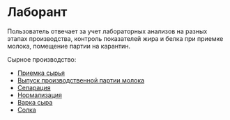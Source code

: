 # Лаборант

Пользователь отвечает за учет лабораторных анализов на разных этапах производства, контроль показателей жира и белка при приемке молока, помещение партии на карантин.


Сырное производство:

- [Приемка сырья](https://instruction-e4.github.io/erp4food/CheeseManufacture/AcctptanceOfRawMaterials/)
- [Выпуск производственной партии молока](https://instruction-e4.github.io/erp4food/CheeseManufacture/MilkBatchRelease/)
- [Сепарация](https://instruction-e4.github.io/erp4food/CheeseManufacture/Separation/)
- [Нормализация](https://instruction-e4.github.io/erp4food/CheeseManufacture/Normalization/)
- [Варка сыра](https://instruction-e4.github.io/erp4food/CheeseManufacture/CheeseCooking/)
- [Солка](https://instruction-e4.github.io/erp4food/CheeseManufacture/Salting/)
